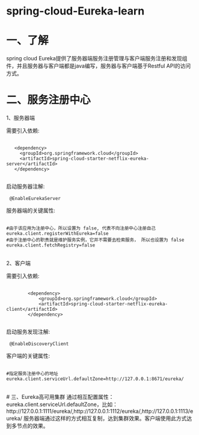 # spring-cloud-Eureka-learn  
# 一、了解  
spring cloud Eureka提供了服务器端服务注册管理与客户端服务注册和发现组件，并且服务器与客户端都是java编写，服务器与客户端基于Restful API的访问方式。  
# 二、服务注册中心  
1、服务器端  
<p>需要引入依赖:</p>  
<pre>
 <code>
   &lt;dependency&gt;
     &lt;groupId&gt;org.springframework.cloud&lt;/groupId&gt;
     &lt;artifactId&gt;spring-cloud-starter-netflix-eureka-server&lt;/artifactId&gt;
   &lt;/dependency&gt;
 </code>
</pre>  
<p>启动服务器注解:</p>
<pre>
 <code>@EnableEurekaServer</code>
</pre>
<p>服务器端的关键属性:</p>
<pre>
<code>
#由于该应用为注册中心，所以设置为 false, 代表不向注册中心注册自己
eureka.client.registerWithEureka=false
#由于注册中心的职责就是维护服务实例，它并不需要去检索服务， 所以也设置为 false
eureka.client.fetchRegistry=false
</code>
</pre>  
2、客户端  
<p>需要引入依赖:</p>
<pre>
	<code>
		&lt;dependency&gt;
			&lt;groupId&gt;org.springframework.cloud&lt;/groupId&gt;
			&lt;artifactId&gt;spring-cloud-starter-netflix-eureka-client&lt;/artifactId&gt;
		&lt;/dependency&gt;
 </code>
</pre>  
<p>启动服务发现注解:</p>
<pre>
 <code>@EnableDiscoveryClient</code>
</pre>

<p>客户端的关键属性:</p>
<pre>
<code>
#指定服务注册中心的地址
eureka.client.serviceUrl.defaultZone=http://127.0.0.1:8671/eureka/
</code>
</pre>
# 三、Eureka高可用集群
通过相互配置属性：eureka.client.serviceUrl.defaultZone，比如：http://127.0.0.1:1111/eureka/,http://127.0.0.1:1112/eureka/,http://127.0.0.1:1113/eureka/  
服务器端通过这样的方式相互复制，达到集群效果。客户端使用此方式达到多节点的效果。
